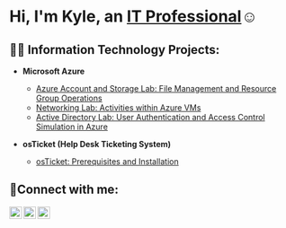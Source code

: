 <h1>Hi, I'm Kyle, an <a href="https://www.linkedin.com/in/kyle-suzuki-9119b076/">IT Professional</a>☺</h1>

<h2>👨‍💻 Information Technology Projects:</h2>

- <b>Microsoft Azure</b>
  - [Azure Account and Storage Lab: File Management and Resource Group Operations](https://github.com/kylesuzuki/azure-prereq)
  - [Networking Lab: Activities within Azure VMs](https://github.com/kylesuzuki/net-activities)
  - [Active Directory Lab: User Authentication and Access Control Simulation in Azure](https://github.com/kylesuzuki/ad-sim)

- <b>osTicket (Help Desk Ticketing System)</b>
  - [osTicket: Prerequisites and Installation](https://github.com/kylesuzuki/ostickets-prereqs)

<h2>🤳Connect with me:</h2>

[<img align="left" alt="Kyle | Facebook" width="22px" src="https://cdn.jsdelivr.net/npm/simple-icons@v3/icons/facebook.svg" />][facebook]
[<img align="left" alt="Kyle | LinkedIn" width="22px" src="https://cdn.jsdelivr.net/npm/simple-icons@v3/icons/linkedin.svg" />][linkedin]
[<img align="left" alt="Kyle | Instagram" width="22px" src="https://cdn.jsdelivr.net/npm/simple-icons@v3/icons/instagram.svg" />][instagram]

[facebook]: https://facebook.com/kyle.suzuki.946/
[linkedin]: https://www.linkedin.com/in/kyle-suzuki
[instagram]: https://www.instagram.com/ks.zuki/
